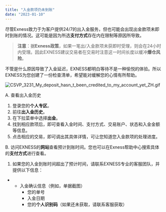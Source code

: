 ```yaml
---
title: "入金款项仍未到账"
date: "2023-01-10"
---
```


尽管Exness致力于为客户提供24/7的出入金服务，但也可能会出现出金款项未即时到账的情况。这可能是因为所选**支付方式**存在内在限制等原因所导致。

> **注意**：据**Exness政策**，如果一笔出/入金款项未获即时受理，则会在24小时内受理。因此EXNESS建议交易者在交易时注意这一时间长度以缓冲**爆仓风险**。

不管是什么原因导致了入金延迟，EXNESS都明白等待不是一种愉悦的体验。所以EXNESS为您创建了一份检查清单，希望能对缓解您的心情有所帮助。

![CSVP_3231_My_deposit_hasn_t_been_credited_to_my_account_yet_ZH.gif](https://get.exness.help/hc/article_attachments/7051698968722/CSVP_3231_My_deposit_hasn_t_been_credited_to_my_account_yet_ZH.gif)

A. 查看出入金历史

1. 登录您的**个人专区**。
2. 前往**出入金历史**。
3. 在下拉菜单中选择**出金**。
4. 找到相应款项后，即可查看入金时间、支付方式、交易账户、状态和入金金额等信息。
5. 点击相应的交易，即可调出其具体详情，可让您知道您入金款项的处理进度。

B. 访问EXNESS的**网站**查看预计到账时间。您也可以在Exness帮助中心搜索具体的**支付方式**进行查看。

1. 如果您的入金到账时间超出了预计时间，请联系EXNESS专业的客服团队，并提供以下信息：

- - 入金确认信息（例如，单据截图）
    - 您的单号
    - 入金日期
    - 您的**个人识别码**（如果还未获取，请联系客服获取）
